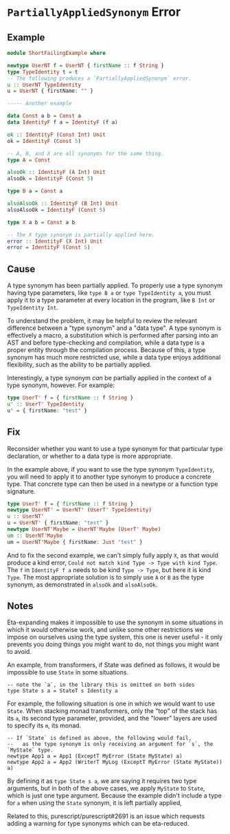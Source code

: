 # `PartiallyAppliedSynonym` Error

## Example

```purescript
module ShortFailingExample where

newtype UserNT f = UserNT { firstName :: f String }
type TypeIdentity t = t
-- The following produces a `PartiallyAppliedSynonym` error.
u :: UserNT TypeIdentity
u = UserNT { firstName: "" }

----- Another example

data Const a b = Const a
data IdentityF f a = IdentityF (f a)

ok :: IdentityF (Const Int) Unit
ok = IdentityF (Const 5)

-- A, B, and X are all synonyms for the same thing.
type A = Const

alsoOk :: IdentityF (A Int) Unit
alsoOk = IdentityF (Const 5)

type B a = Const a

alsoAlsoOk :: IdentityF (B Int) Unit
alsoAlsoOk = IdentityF (Const 5)

type X a b = Const a b

-- The X type synonym is partially applied here.
error :: IdentityF (X Int) Unit
error = IdentityF (Const 5)
```

## Cause

A type synonym has been partially applied. To properly use a type synonym having type parameters, like `type B a` or `type TypeIdentity a`, you must apply it to a type parameter at every location in the program, like `B Int` or `TypeIdentity Int`.

To understand the problem, it may be helpful to review the relevant difference between a "type synonym" and a "data type". A type synonym is effectively a macro, a substitution which is performed after parsing into an AST and before type-checking and compilation, while a data type is a proper entity through the compilation process. Because of this, a type synonym has much more restricted use, while a data type enjoys additional flexibility, such as the ability to be partially applied.

Interestingly, a type synonym _can_ be partially applied in the context of a type synonym, however. For example:

```purescript
type UserT' f = { firstName :: f String }
u' :: UserT' TypeIdentity
u' = { firstName: "test" }
```

## Fix

Reconsider whether you want to use a type synonym for that particular type declaration, or whether to a data type is more appropriate.

In the example above, if you want to use the type synonym `TypeIdentity`, you will need to apply it to another type synonym to produce a concrete type. That concrete type can then be used in a newtype or a function type signature.

```purescript
type UserT' f = { firstName :: f String }
newtype UserNT' = UserNT' (UserT' TypeIdentity)
u :: UserNT'
u = UserNT' { firstName: "test" }
newtype UserNT'Maybe = UserNT'Maybe (UserT' Maybe)
um :: UserNT'Maybe
um = UserNT'Maybe { firstName: Just "test" }
```

And to fix the second example, we can't simply fully apply `X`, as that would produce a kind error, `Could not match kind Type -> Type with kind Type`. The `f` in `IdentityF f a` needs to be kind `Type -> Type`, but here it is kind `Type`. The most appropriate solution is to simply use `A` or `B` as the type synonym, as demonstrated in `alsoOk` and `alsoAlsoOk`.

## Notes

Eta-expanding makes it impossible to use the synonym in some situations in which it would otherwise work, and unlike some other restrictions we impose on ourselves using the type system, this one is never useful - it only prevents you doing things you might want to do, not things you might want to avoid.

An example, from transformers, if State was defined as follows, it would be impossible to use `State` in some situations.

```
-- note the `a`, in the library this is omitted on both sides
type State s a = StateT s Identity a
```

For example, the following situation is one in which we would want to use `State`. When stacking monad transformers, only the "top" of the stack has its `a`, its second type parameter, provided, and the "lower" layers are used to specify its `m`, its monad.

```
-- If `State` is defined as above, the following would fail,
--   as the type synonym is only receiving an argument for `s`, the `MyState` type.
newtype App1 a = App1 (ExceptT MyError (State MyState) a)
newtype App2 a = App2 (WriterT MyLog (ExceptT MyError (State MyState)) a)
```

By defining it as `type State s a`, we are saying it requires two type arguments, but in both of the above cases, we apply `MyState` to `State`, which is just one type argument. Because the example didn't include a type for `a` when using the `State` synonym, it is left partially applied,

Related to this, purescript/purescript#2691 is an issue which requests adding a warning for type synonyms which can be eta-reduced.
